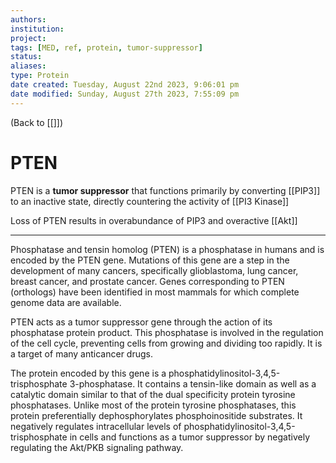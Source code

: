 ```yaml
---
authors: 
institution: 
project: 
tags: [MED, ref, protein, tumor-suppressor]
status: 
aliases: 
type: Protein
date created: Tuesday, August 22nd 2023, 9:06:01 pm
date modified: Sunday, August 27th 2023, 7:55:09 pm
---
```


(Back to [[]])

# PTEN

PTEN is a **tumor suppressor** that functions primarily by converting [[PIP3]] to an inactive state, directly countering the activity of [[PI3 Kinase]]

Loss of PTEN results in overabundance of PIP3 and overactive [[Akt]]

---


Phosphatase and tensin homolog (PTEN) is a phosphatase in humans and is encoded by the PTEN gene. Mutations of this gene are a step in the development of many cancers, specifically glioblastoma, lung cancer, breast cancer, and prostate cancer. Genes corresponding to PTEN (orthologs) have been identified in most mammals for which complete genome data are available.

PTEN acts as a tumor suppressor gene through the action of its phosphatase protein product. This phosphatase is involved in the regulation of the cell cycle, preventing cells from growing and dividing too rapidly. It is a target of many anticancer drugs.

The protein encoded by this gene is a phosphatidylinositol-3,4,5-trisphosphate 3-phosphatase. It contains a tensin-like domain as well as a catalytic domain similar to that of the dual specificity protein tyrosine phosphatases. Unlike most of the protein tyrosine phosphatases, this protein preferentially dephosphorylates phosphoinositide substrates. It negatively regulates intracellular levels of phosphatidylinositol-3,4,5-trisphosphate in cells and functions as a tumor suppressor by negatively regulating the Akt/PKB signaling pathway.